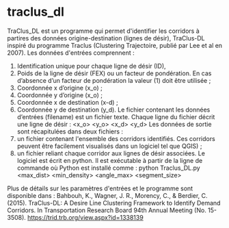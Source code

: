 # traclus_dl

TraClus_DL est un programme qui permet d'identifier les corridors à partires des données origine-destination (lignes de désir), TraClus-DL inspiré du programme Traclus (Clustering Trajectoire, publié par Lee et al en 2007).
Les données d'entrées comprennent : 
1)	Identification unique pour chaque ligne de désir (ID), 
2)	Poids de la ligne de désir (FEX) ou un facteur de pondération. En cas d’absence d’un facteur de pondération la valeur (1) doit être utilisée ;
3)	Coordonnée x d’origine (x_o) ; 
4)	Coordonnée y d’origine (x_o) ; 
5)	Coordonnée x de destination (x-d) ;
6)	 Coordonnée y de destination (y_d).
Le fichier contenant les données d’entrées (filename) est un fichier texte. Chaque ligne du fichier décrit une ligne de désir : 
<ID> <FEX> <x_o> <y_o> <x_d> <y_d>
Les données de sortie sont récapitulées dans deux fichiers : 
  1) un fichier contenant l'ensemble des corridors identifiés. Ces corridors peuvent être facilement visualisés dans un logiciel tel que QGIS) ;
  2) un fichier reliant chaque corridor aux lignes de désir associées.
Le logiciel est écrit en python. Il est exécutable à partir de la ligne de commande où Python est installé comme :
python Traclus_DL.py <filename> <max_dist> <min_density> <angle_max> <segment_size>

Plus de détails sur les paramètres d'entrées et le programme sont disponible dans : 
Bahbouh, K., Wagner, J. R., Morency, C., & Berdier, C. (2015). TraClus-DL: A Desire Line Clustering Framework to Identify Demand Corridors. In Transportation Research Board 94th Annual Meeting (No. 15-3508).
https://trid.trb.org/view.aspx?id=1338139
